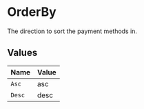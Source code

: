 # OrderBy

The direction to sort the payment methods in.


## Values

| Name   | Value  |
| ------ | ------ |
| `Asc`  | asc    |
| `Desc` | desc   |